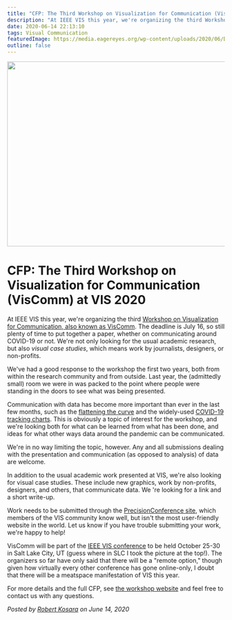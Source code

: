 ```yaml
---
title: "CFP: The Third Workshop on Visualization for Communication (VisComm) at VIS 2020"
description: "At IEEE VIS this year, we're organizing the third Workshop on Visualization for Communication, also known as VisComm. The deadline is July 16, so still plenty of time to put together a paper, whether on communicating around COVID-19 or not. We're not only looking for the usual academic research, but also visual case studies, which means work by journalists, designers, or non-profits."
date: 2020-06-14 22:13:10
tags: Visual Communication
featuredImage: https://media.eagereyes.org/wp-content/uploads/2020/06/DSC_0212b.jpg
outline: false
---
```


<p align="center"><img src="https://media.eagereyes.org/wp-content/uploads/2020/06/DSC_0212b.jpg" width="640" height="429" /></p>

# CFP: The Third Workshop on Visualization for Communication (VisComm) at VIS 2020

At IEEE VIS this year, we're organizing the third <a href="https://viscomm.io">Workshop on Visualization for Communication, also known as VisComm</a>. The deadline is July 16, so still plenty of time to put together a paper, whether on communicating around COVID-19 or not. We're not only looking for the usual academic research, but also <em>visual case studies</em>, which means work by journalists, designers, or non-profits.

We've had a good response to the workshop the first two years, both from within the research community and from outside. Last year, the (admittedly small) room we were in was packed to the point where people were standing in the doors to see what was being presented.

Communication with data has become more important than ever in the last few months, such as the <a href="https://eagereyes.org/blog/2020/the-visual-evolution-of-the-flattening-the-curve-information-graphic">flattening the curve</a> and the widely-used <a href="https://eagereyes.org/blog/2020/in-praise-of-the-diagonal-reference-line">COVID-19 tracking charts</a>. This is obviously a topic of interest for the workshop, and we're looking both for what can be learned from what has been done, and ideas for what other ways data around the pandemic can be communicated.

We're in no way limiting the topic, however. Any and all submissions dealing with the presentation and communication (as opposed to analysis) of data are welcome.

In addition to the usual academic work presented at VIS, we're also looking for visual case studies. These include new graphics, work by non-profits, designers, and others, that communicate data. We 're looking for a link and a short write-up.

Work needs to be submitted through the <a href="http://new.precisionconference.com/~vgtc/">PrecisionConference site</a>, which members of the VIS community know well, but isn't the most user-friendly website in the world. Let us know if you have trouble submitting your work, we're happy to help!

VisComm will be part of the <a href="http://ieeevis.org/year/2020/welcome">IEEE VIS conference</a> to be held October 25-30 in Salt Lake City, UT (guess where in SLC I took the picture at the top!). The organizers so far have only said that there will be a "remote option," though given how virtually every other conference has gone online-only, I doubt that there will be a meatspace manifestation of VIS this year.

For more details and the full CFP, see <a href="https://viscomm.io">the workshop website</a> and feel free to contact us with any questions.


_Posted by <a href="/about">Robert Kosara</a> on June 14, 2020_


